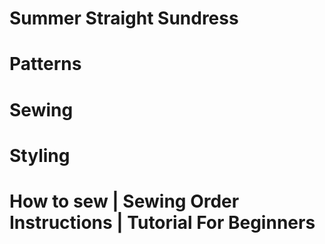 # Summer Straight Sundress

<picture src="Sundress_01.jpg" alt="Sundress_01"></picture>

# Patterns

<picture src="Sundress_02.jpg" alt="Sundress_02"></picture>

<picture src="Sundress_03.png" alt="Sundress_03"></picture>

# Sewing

<picture src="Sundress_04.jpg" alt="Sundress_04"></picture>

<picture src="Sundress_05.jpg" alt="Sundress_05"></picture>

# Styling

<picture src="Sundress_06.jpg" alt="Sundress_06"></picture>

# How to sew | Sewing Order Instructions | Tutorial For Beginners

<youtube embedId="vvDUSABE97E"></youtube>
